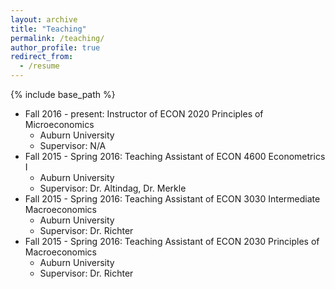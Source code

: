 ```yaml
---
layout: archive
title: "Teaching"
permalink: /teaching/
author_profile: true
redirect_from:
  - /resume
---
```


{% include base_path %}

* Fall 2016 - present: Instructor of ECON 2020  Principles of Microeconomics
    * Auburn University
    * Supervisor: N/A
* Fall 2015 - Spring 2016: Teaching Assistant of ECON 4600 Econometrics I
    * Auburn University
    * Supervisor: Dr. Altindag, Dr. Merkle
* Fall 2015 - Spring 2016: Teaching Assistant of ECON 3030 Intermediate Macroeconomics
    * Auburn University
    * Supervisor: Dr. Richter
* Fall 2015 - Spring 2016: Teaching Assistant of ECON 2030 Principles of Macroeconomics
    * Auburn University
    * Supervisor: Dr. Richter
